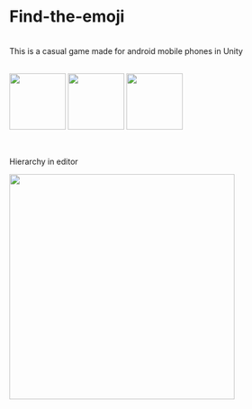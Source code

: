 # Find-the-emoji
</br>
This is a casual game made for android mobile phones in Unity
</br></br>

<p float="left">
 <img src="https://drive.google.com/uc?export=view&id=1w6xVDrkqPiWDTC_74ABQ3sahjnRZm-uH" width="100">
   <img src="https://drive.google.com/uc?export=view&id=1rBZ_liTat-WnnRx4YTaOlX1hLq3TtLvZ" width="100">
 <img src="https://drive.google.com/uc?export=view&id=1UIIcXgoC7wM5QHS61jbiuvLNdT-aBjU9" width="100">
 
</p>


</br>

Hierarchy in editor

<img src="https://drive.google.com/uc?export=view&id=1tLFI07OtPWf7tWQRRHR-w3MA929NGuNa" width="400">
